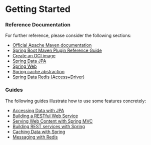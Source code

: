 # Getting Started

### Reference Documentation

For further reference, please consider the following sections:

* [Official Apache Maven documentation](https://maven.apache.org/guides/index.html)
* [Spring Boot Maven Plugin Reference Guide](https://docs.spring.io/spring-boot/docs/3.0.5/maven-plugin/reference/html/)
* [Create an OCI image](https://docs.spring.io/spring-boot/docs/3.0.5/maven-plugin/reference/html/#build-image)
* [Spring Data JPA](https://docs.spring.io/spring-boot/docs/3.0.5/reference/htmlsingle/#data.sql.jpa-and-spring-data)
* [Spring Web](https://docs.spring.io/spring-boot/docs/3.0.5/reference/htmlsingle/#web)
* [Spring cache abstraction](https://docs.spring.io/spring-boot/docs/3.0.5/reference/htmlsingle/#io.caching)
* [Spring Data Redis (Access+Driver)](https://docs.spring.io/spring-boot/docs/3.0.5/reference/htmlsingle/#data.nosql.redis)

### Guides

The following guides illustrate how to use some features concretely:

* [Accessing Data with JPA](https://spring.io/guides/gs/accessing-data-jpa/)
* [Building a RESTful Web Service](https://spring.io/guides/gs/rest-service/)
* [Serving Web Content with Spring MVC](https://spring.io/guides/gs/serving-web-content/)
* [Building REST services with Spring](https://spring.io/guides/tutorials/rest/)
* [Caching Data with Spring](https://spring.io/guides/gs/caching/)
* [Messaging with Redis](https://spring.io/guides/gs/messaging-redis/)


